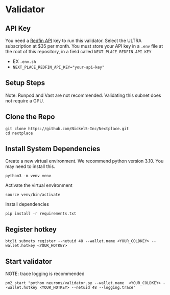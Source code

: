 # Validator

## API Key
You need a [Redfin API](https://rapidapi.com/ntd119/api/redfin-com-data) key to run this validator. Select the ULTRA subscription at $35 per month.
You must store your API key in a `.env` file at the root of this repository, in a field called `NEXT_PLACE_REDFIN_API_KEY`
- EX `.env.sh`
- ```NEXT_PLACE_REDFIN_API_KEY="your-api-key"```

## Setup Steps
Note: Runpod and Vast are not recommended. Validating this subnet does not require a GPU.

## Clone the Repo
```
git clone https://github.com/Nickel5-Inc/Nextplace.git
cd nextplace
```

## Install System Dependencies
Create a new virtual environment. We recommend python version 3.10. You may need to install this.
```
python3 -m venv venv
```
Activate the virtual environment
```
source venv/bin/activate
```
Install dependencies
```
pip install -r requirements.txt
```

## Register hotkey
```
btcli subnets register --netuid 48 --wallet.name <YOUR_COLDKEY> --wallet.hotkey <YOUR_HOTKEY>
```

## Start validator
NOTE: trace logging is recommended
```
pm2 start "python neurons/validator.py --wallet.name  <YOUR_COLDKEY> --wallet.hotkey <YOUR_HOTKEY> --netuid 48 --logging.trace"
```


